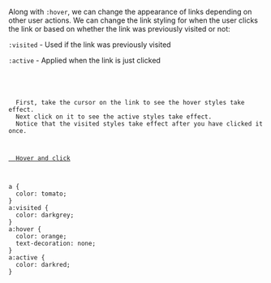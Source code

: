 Along with `:hover`, we can change
the appearance of links depending
on other user actions. We can change
the link styling for when
the user clicks the link or based
on whether the link was previously
visited or not:

`:visited` - Used if the link
was previously visited

`:active` - Applied when the
link is just clicked

<codeblock language="css" type="lesson">
<code>
<panel language="html">
<p>
  First, take the cursor on the link to see the hover styles take effect.
  Next click on it to see the active styles take effect.
  Notice that the visited styles take effect after you have clicked it once.
</p>
<a href="#1">
  Hover and click
</a>
</panel>
<panel language="css">
a {
  color: tomato;
}
a:visited {
  color: darkgrey;
}
a:hover {
  color: orange;
  text-decoration: none;
}
a:active {
  color: darkred;
}
</panel>
</code>
</codeblock>